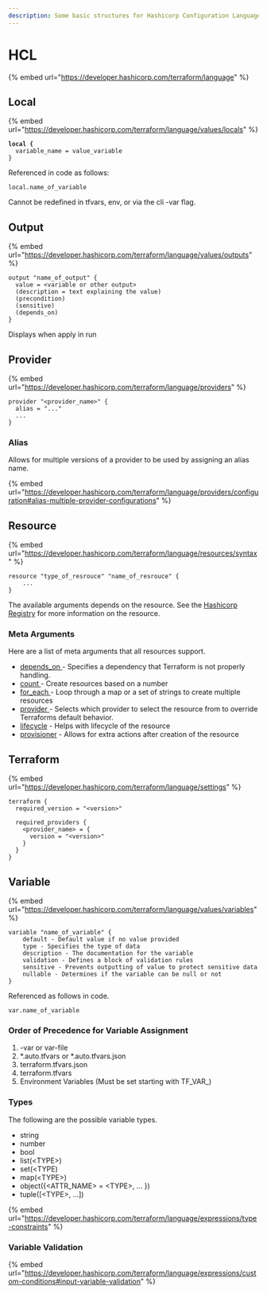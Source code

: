 ```yaml
---
description: Some basic structures for Hashicorp Configuration Language (HCL)
---
```


# HCL

{% embed url="https://developer.hashicorp.com/terraform/language" %}

## Local

{% embed url="https://developer.hashicorp.com/terraform/language/values/locals" %}

<pre><code><strong>local {
</strong>  variable_name = value_variable
}
</code></pre>

Referenced in code as follows:

```
local.name_of_variable
```

Cannot be redefined in tfvars, env, or via the cli -var flag.

## Output

{% embed url="https://developer.hashicorp.com/terraform/language/values/outputs" %}

```
output "name_of_output" {
  value = <variable or other output>
  (description = text explaining the value)
  (precondition)
  (sensitive)
  (depends_on)
}
```

Displays when apply in run

## Provider

{% embed url="https://developer.hashicorp.com/terraform/language/providers" %}

```
provider "<provider_name>" {
  alias = "..."
  ...
}
```

### Alias

Allows for multiple versions of a provider  to be used by assigning an alias name.&#x20;

{% embed url="https://developer.hashicorp.com/terraform/language/providers/configuration#alias-multiple-provider-configurations" %}

## Resource

{% embed url="https://developer.hashicorp.com/terraform/language/resources/syntax" %}

```
resource "type_of_resrouce" "name_of_resrouce" {
    ...
}
```

The available arguments depends on the resource. See the [Hashicorp Registry](https://developer.hashicorp.com/terraform/language) for more information on the resource.

### Meta Arguments

Here are a list of meta arguments that all resources support.

* [depends\_on ](https://developer.hashicorp.com/terraform/language/meta-arguments/depends\_on)- Specifies a dependency that Terraform is not properly handling.
* [count ](https://developer.hashicorp.com/terraform/language/meta-arguments/count)-  Create resources based on a number
* [for\_each ](https://developer.hashicorp.com/terraform/language/meta-arguments/for\_each)- Loop through a map or a set of strings to create multiple resources
* [provider ](https://developer.hashicorp.com/terraform/language/meta-arguments/resource-provider)- Selects which provider to select the resource from to override Terraforms default behavior.
* [lifecycle](https://developer.hashicorp.com/terraform/language/meta-arguments/lifecycle) - Helps with lifecycle of the resource
* [provisioner](https://developer.hashicorp.com/terraform/language/resources/provisioners/syntax) - Allows for  extra actions after creation of the resource

## Terraform

{% embed url="https://developer.hashicorp.com/terraform/language/settings" %}

```
terraform {
  required_version = "<version>"
  
  required_providers {
    <provider_name> = {
      version = "<version>"
    }
  }
}
```

## Variable

{% embed url="https://developer.hashicorp.com/terraform/language/values/variables" %}

```
variable "name_of_variable" {
    default - Default value if no value provided
    type - Specifies the type of data
    description - The documentation for the variable
    validation - Defines a block of validation rules
    sensitive - Prevents outputting of value to protect sensitive data
    nullable - Determines if the variable can be null or not
}
```

Referenced as follows in code.

```
var.name_of_variable
```

### Order of Precedence for Variable Assignment

1. \-var or var-file
2. \*.auto.tfvars or \*.auto.tfvars.json
3. terraform.tfvars.json
4. terraform.tfvars
5. Environment Variables (Must be set starting with TF\_VAR\_)

### Types

The following are the possible variable types.&#x20;

* string
* number
* bool
* list(\<TYPE>)
* set(\<TYPE)
* map(\<TYPE>)
* object({\<ATTR\_NAME> = \<TYPE>, ... })
* tuple(\[\<TYPE>, ...])

{% embed url="https://developer.hashicorp.com/terraform/language/expressions/type-constraints" %}

### Variable Validation

{% embed url="https://developer.hashicorp.com/terraform/language/expressions/custom-conditions#input-variable-validation" %}
